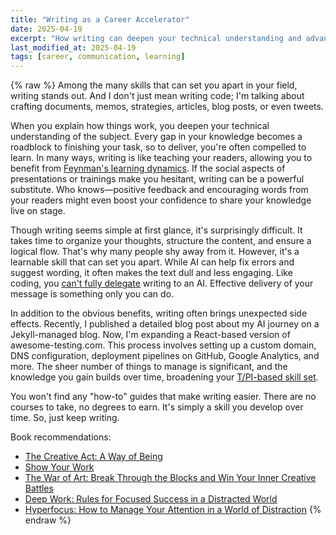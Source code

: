 ```yaml
---
title: "Writing as a Career Accelerator"
date: 2025-04-19
excerpt: "How writing can deepen your technical understanding and advance your career."
last_modified_at: 2025-04-19
tags: [career, communication, learning]
---
```


{% raw %}
Among the many skills that can set you apart in your field, writing stands out. And I don't just mean writing code; I'm talking about crafting documents, memos, strategies, articles, blog posts, or even tweets.

When you explain how things work, you deepen your technical understanding of the subject. Every gap in your knowledge becomes a roadblock to finishing your task, so to deliver, you're often compelled to learn. In many ways, writing is like teaching your readers, allowing you to benefit from [Feynman's learning dynamics](https://www.awesome-testing.com/tips/feynman-technique). If the social aspects of presentations or trainings make you hesitant, writing can be a powerful substitute. Who knows—positive feedback and encouraging words from your readers might even boost your confidence to share your knowledge live on stage.

Though writing seems simple at first glance, it's surprisingly difficult. It takes time to organize your thoughts, structure the content, and ensure a logical flow. That's why many people shy away from it. However, it's a learnable skill that can set you apart. While AI can help fix errors and suggest wording, it often makes the text dull and less engaging. Like coding, you [can't fully delegate](https://www.awesome-testing.com/2024/09/the-rise-of-ai-driven-development) writing to an AI. Effective delivery of your message is something only you can do.

In addition to the obvious benefits, writing often brings unexpected side effects. Recently, I published a detailed blog post about my AI journey on a Jekyll-managed blog. Now, I'm expanding a React-based version of awesome-testing.com. This process involves setting up a custom domain, DNS configuration, deployment pipelines on GitHub, Google Analytics, and more. The sheer number of things to manage is significant, and the knowledge you gain builds over time, broadening your [T/PI-based skill set](https://www.awesome-testing.com/tips/t-(pi)-model).

You won't find any "how-to" guides that make writing easier. There are no courses to take, no degrees to earn. It's simply a skill you develop over time. So, just keep writing.

Book recommendations:
- [The Creative Act: A Way of Being](https://amzn.to/4haMTrC)
- [Show Your Work](https://amzn.to/3A5imuy)
- [The War of Art: Break Through the Blocks and Win Your Inner Creative Battles](https://amzn.to/48h44nu)
- [Deep Work: Rules for Focused Success in a Distracted World](https://amzn.to/4ha0Vtw)
- [Hyperfocus: How to Manage Your Attention in a World of Distraction](https://amzn.to/4ha11RU)
{% endraw %}
